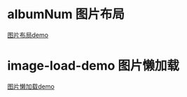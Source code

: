 # albumNum 图片布局
[图片布局demo](https://lauraxu3.github.io/image/albumNum/index.html)
# image-load-demo 图片懒加载
[图片懒加载demo](https://lauraxu3.github.io/image/image-load-demo/img_load_demo.html)

